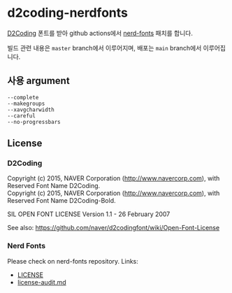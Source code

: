 # d2coding-nerdfonts
[D2Coding](https://github.com/naver/d2codingfont) 폰트를 받아 github actions에서 [nerd-fonts](https://github.com/ryanoasis/nerd-fonts) 패치를 합니다.

빌드 관련 내용은 `master` branch에서 이루어지며, 배포는 `main` branch에서 이루어집니다.

## 사용 argument
```
--complete
--makegroups
--xavgcharwidth
--careful
--no-progressbars
```

## License
### D2Coding
Copyright (c) 2015, NAVER Corporation (http://www.navercorp.com), with Reserved Font Name D2Coding. \
Copyright (c) 2015, NAVER Corporation (http://www.navercorp.com), with Reserved Font Name D2Coding-Bold.

SIL OPEN FONT LICENSE Version 1.1 - 26 February 2007

See also: https://github.com/naver/d2codingfont/wiki/Open-Font-License

### Nerd Fonts
Please check on nerd-fonts repository. Links:
- [LICENSE](https://github.com/ryanoasis/nerd-fonts/blob/master/LICENSE)
- [license-audit.md](https://github.com/ryanoasis/nerd-fonts/blob/master/license-audit.md) 